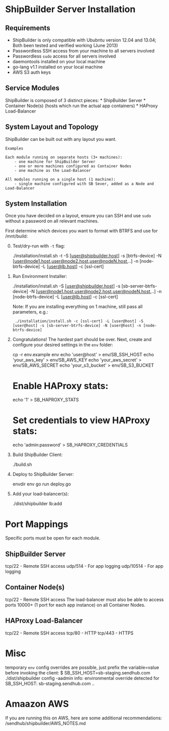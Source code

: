 ShipBuilder Server Installation 
===============================

Requirements
------------
* ShipBuilder is only compatible with Ububntu version 12.04 and 13.04; Both been tested and verified working (June 2013)
* Passwordless SSH access from your machine to all servers involved
* Passwordless `sudo` access for all servers involved
* daemontools installed on your local machine
* go-lang v1.1 installed on your local machine
* AWS S3 auth keys


Service Modules
---------------
ShipBuilder is composed of 3 distinct pieces:
    * ShipBuilder Server
    * Container Node(s) (hosts which run the actual app containers)
    * HAProxy Load-Balancer


System Layout and Topology
--------------------------
ShipBuilder can be built out with any layout you want.

    Examples

    Each module running on separate hosts (3+ machines):
        - one machine for ShipBuilder Server
        - one or more machines configured as Container Nodes
        - one machine as the Load-Balancer

    All modules running on a single host (1 machine):
        - single machine configured with SB Sever, added as a Node and Load-Balancer


System Installation
-------------------
Once you have decided on a layout, ensure you can SSH and use `sudo` without a password on all relevant machines.

First determine which devices you want to format with BTRFS and use for /mnt/build:

0. Test/dry-run with `-t` flag:

    ./installation/install.sh -t -S [user@shipbuilder.host] -s [btrfs-device] -N [user@node1.host,user@node2.host,user@nodeN.host,..] -n [node-btrfs-device] -L [user@lb.host] -c [ssl-cert]

1. Run Environment Installer:

    ./installation/install.sh -S [user@shipbuilder.host] -s [sb-server-btrfs-device] -N [user@node1.host,user@node2.host,user@nodeN.host,..] -n [node-btrfs-device] -L [user@lb.host] -c [ssl-cert]

    Note: If you are installing everything on 1 machine, still pass all parameters, e.g.:

        ./installation/install.sh -c [ssl-cert] -L [user@host] -S [user@host] -s [sb-server-btrfs-device] -N [user@host] -n [node-btrfs-device]

2. Congratulations! The hardest part should be over.  Next, create and configure your desired settings in the `env` folder:

    cp -r env.example env
    echo 'user@host' > env/SB_SSH_HOST
    echo 'your_aws_key' > env/SB_AWS_KEY
    echo 'your_aws_secret' > env/SB_AWS_SECRET
    echo 'your_s3_bucket' > env/SB_S3_BUCKET
    # Enable HAProxy stats:
    echo '1' > SB_HAPROXY_STATS
    # Set credentials to view HAProxy stats:
    echo 'admin:password' > SB_HAPROXY_CREDENTIALS

3. Build ShipBuilder Client:

    ./build.sh

4. Deploy to ShipBuilder Server:

    envdir env go run deploy.go

5. Add your load-balancer(s):

    ./dist/shipbuilder lb:add 


Port Mappings
=============
Specific ports must be open for each module.

ShipBuilder Server
------------------
tcp/22 - Remote SSH access
udp/514 - For app logging
udp/10514 - For app logging

Container Node(s)
-----------------
tcp/22 - Remote SSH access
The load-balancer must also be able to access ports 10000+ (1 port for each app instance) on all Container Nodes.

HAProxy Load-Balancer
---------------------
tcp/22 - Remote SSH access
tcp/80 - HTTP
tcp/443 - HTTPS


Misc
====
temporary `env` config overrides are possible, just prefix the variable=value before invoking the client:
    $ SB_SSH_HOST=sb-staging.sendhub.com ./dist/shipbuilder config -aadmin
    info: environmental override detected for SB_SSH_HOST: sb-staging.sendhub.com
    ..

Amaazon AWS
===========
If you are running this on AWS, here are some additional recommendations: /sendhub/shipbuilder/AWS_NOTES.md

